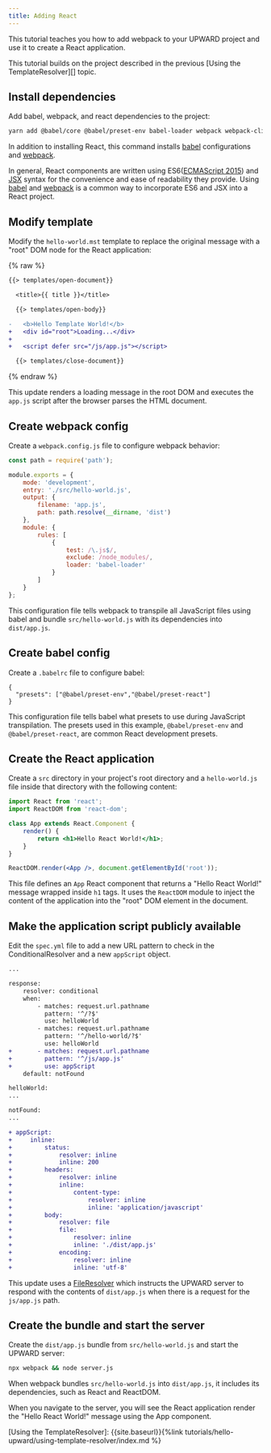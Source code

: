 ```yaml
---
title: Adding React
---
```


This tutorial teaches you how to add webpack to your UPWARD project and use it to create a React application.

This tutorial builds on the project described in the previous [Using the TemplateResolver][] topic.

## Install dependencies

Add babel, webpack, and react dependencies to the project:

```sh
yarn add @babel/core @babel/preset-env babel-loader webpack webpack-cli @babel/preset-react react react-dom
```

In addition to installing React, this command installs [babel][] configurations and [webpack][].

In general, React components are written using ES6([ECMAScript 2015][]) and [JSX][] syntax for the convenience and ease of readability they provide.
Using [babel][] and [webpack][] is a common way to incorporate ES6 and JSX into a React project.

## Modify template

Modify the `hello-world.mst` template to replace the original message with a "root" DOM node for the React application:

{% raw %}

```diff
{{> templates/open-document}}

  <title>{{ title }}</title>

  {{> templates/open-body}}

-   <b>Hello Template World!</b>
+   <div id="root">Loading...</div>
+
+   <script defer src="/js/app.js"></script>

  {{> templates/close-document}}
```

{% endraw %}

This update renders a loading message in the root DOM and executes the `app.js` script after the browser parses the HTML document.

## Create webpack config

Create a `webpack.config.js` file to configure webpack behavior:

```js
const path = require('path');

module.exports = {
    mode: 'development',
    entry: './src/hello-world.js',
    output: {
        filename: 'app.js',
        path: path.resolve(__dirname, 'dist')
    },
    module: {
        rules: [
            {
                test: /\.js$/,
                exclude: /node_modules/,
                loader: 'babel-loader'
            }
        ]
    }
};
```

This configuration file tells webpack to transpile all JavaScript files using babel and bundle `src/hello-world.js` with its dependencies into `dist/app.js`.

## Create babel config

Create a `.babelrc` file to configure babel:

```text
{
  "presets": ["@babel/preset-env","@babel/preset-react"]
}
```

This configuration file tells babel what presets to use during JavaScript transpilation.
The presets used in this example, `@babel/preset-env` and `@babel/preset-react`, are common React development presets.

## Create the React application

Create a `src` directory in your project's root directory and a `hello-world.js` file inside that directory with the following content:

```jsx
import React from 'react';
import ReactDOM from 'react-dom';

class App extends React.Component {
    render() {
        return <h1>Hello React World!</h1>;
    }
}

ReactDOM.render(<App />, document.getElementById('root'));
```

This file defines an `App` React component that returns a "Hello React World!" message wrapped inside `h1` tags.
It uses the `ReactDOM` module to inject the content of the application into the "root" DOM element in the document.

## Make the application script publicly available

Edit the `spec.yml` file to add a new URL pattern to check in the ConditionalResolver and a new `appScript` object.

```diff
...

response:
    resolver: conditional
    when:
        - matches: request.url.pathname
          pattern: '^/?$'
          use: helloWorld
        - matches: request.url.pathname
          pattern: '^/hello-world/?$'
          use: helloWorld
+       - matches: request.url.pathname
+         pattern: '^/js/app.js'
+         use: appScript
    default: notFound

helloWorld:
...

notFound:
...

+ appScript:
+     inline:
+         status:
+             resolver: inline
+             inline: 200
+         headers:
+             resolver: inline
+             inline:
+                 content-type:
+                     resolver: inline
+                     inline: 'application/javascript'
+         body:
+             resolver: file
+             file:
+                 resolver: inline
+                 inline: './dist/app.js'
+             encoding:
+                 resolver: inline
+                 inline: 'utf-8'
```

This update uses a [FileResolver][] which instructs the UPWARD server to respond with the contents of `dist/app.js` when there is a request for the `js/app.js` path.

## Create the bundle and start the server

Create the `dist/app.js` bundle from `src/hello-world.js` and start the UPWARD server:

```sh
npx webpack && node server.js
```

When webpack bundles `src/hello-world.js` into `dist/app.js`, it includes its dependencies, such as React and ReactDOM.

When you navigate to the server, you will see the React application render the "Hello React World!" message using the App component.

[Using the TemplateResolver]: {{site.baseurl}}{%link tutorials/hello-upward/using-template-resolver/index.md %}

[ecmascript 2015]: http://www.ecma-international.org/ecma-262/6.0/index.html
[jsx]: https://reactjs.org/docs/introducing-jsx.html
[babel]: https://babeljs.io/
[webpack]: https://webpack.js.org/
[FileResolver]: https://github.com/magento/pwa-studio/tree/develop/packages/upward-spec#fileresolver
